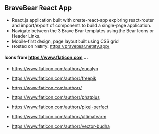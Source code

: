 ## BraveBear React App

- React.js application built with create-react-app exploring react-router and import/export of components to build a single-page application. <br>
- Navigate between the 3 Brave Bear templates using the Bear Icons or Header Links. <br>
- Mobile-first design, page layout built using CSS grid.
- Hosted on Netlify: https://bravebear.netlify.app/


#### Icons from https://www.flaticon.com ...
- https://www.flaticon.com/authors/eucalyp

- https://www.flaticon.com/authors/freepik

- https://www.flaticon.com/authors/

- https://www.flaticon.com/authors/phatplus

- https://www.flaticon.com/authors/pixel-perfect

- https://www.flaticon.com/authors/ultimatearm

- https://www.flaticon.com/authors/vector-budha